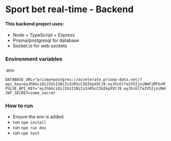 # Sport bet real-time - Backend

#### This backend project uses:
- Node + TypeScript + Express
- Prisma/postgresql for database
- Socket.io for web sockets


### Environment variables
.env
```dotenv
DATABASE_URL="prisma+postgres://accelerate.prisma-data.net/?api_key=eyJhbGciOiJIUzI1NiIsInR5cCI6IkpXVCJ9.eyJhcGlfa2V5IjoiNmFiMTkxMTgtNTgzOS00MTVmLTkxMzctZTY4ZDMyMjFmNmU2IiwidGVuYW50X2lkIjoiNDEzMDQ5YjFhYjZjMTU4Zjg3ZDJmYTk2MjZhNGRjZjVhMDZiYTM1MzMwMTMyNjA2NzAzNWUxZjM0ZTI0ZWE3ZCIsImludGVybmFsX3NlY3JldCI6ImNlYmMzNzBkLTZjZWUtNGRhMy05MGM1LTc0MTk5ZmFjMzMwNiJ9.jmeg_x1DmLB70PrHZXSDrDToR2Av4mbRZGPLryf2XOA"
PULSE_API_KEY="eyJhbGciOiJIUzI1NiIsInR5cCI6IkpXVCJ9.eyJhcGlfa2V5IjoiNmFiMTkxMTgtNTgzOS00MTVmLTkxMzctZTY4ZDMyMjFmNmU2IiwidGVuYW50X2lkIjoiNDEzMDQ5YjFhYjZjMTU4Zjg3ZDJmYTk2MjZhNGRjZjVhMDZiYTM1MzMwMTMyNjA2NzAzNWUxZjM0ZTI0ZWE3ZCIsImludGVybmFsX3NlY3JldCI6ImNlYmMzNzBkLTZjZWUtNGRhMy05MGM1LTc0MTk5ZmFjMzMwNiJ9.jmeg_x1DmLB70PrHZXSDrDToR2Av4mbRZGPLryf2XOA"
JWT_SECRET=some_secret
```

### How to run

- Ensure the env is added
- run `npm install`
- run `npm run dev`
- run `npm test`

